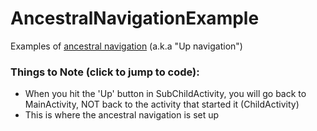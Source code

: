 # AncestralNavigationExample
Examples of [ancestral navigation](https://developer.android.com/training/implementing-navigation/ancestral)
(a.k.a "Up navigation")

### Things to Note (click to jump to code):
- When you hit the 'Up' button in SubChildActivity, you will go
back to MainActivity, NOT back to the activity that started it
 (ChildActivity)
- This is where the ancestral navigation is set up